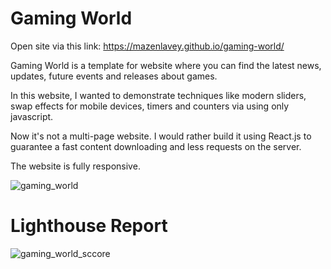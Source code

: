 # Gaming World

Open site via this link: https://mazenlavey.github.io/gaming-world/

Gaming World is a template for website where you can find the latest news, updates, future events and releases about games.

In this website, I wanted to demonstrate techniques like modern sliders, swap effects for mobile devices, timers and counters via using only javascript.

Now it's not a multi-page website. I would rather build it using React.js to guarantee a fast content downloading and less requests on the server.

The website is fully responsive.


![gaming_world](https://user-images.githubusercontent.com/122162390/217039755-999087ad-8cce-4e87-bef7-67ae9c1e71df.jpg)

# Lighthouse Report

![gaming_world_sccore](https://user-images.githubusercontent.com/122162390/217041494-2f808be7-e6ee-448d-adb7-dcbea5903b71.jpg)
